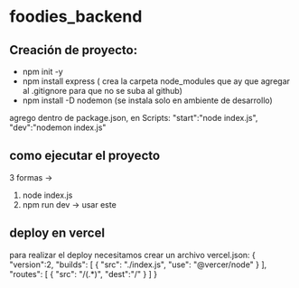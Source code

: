 # foodies_backend

## Creación de proyecto:
- npm init -y
- npm install express  ( crea la carpeta node_modules que ay que agregar al .gitignore para que no se suba al github) 
- npm install -D nodemon (se instala solo en ambiente de desarrollo) 

agrego dentro de package.json, en Scripts: 
    "start":"node index.js",
    "dev":"nodemon index.js"
## como ejecutar el proyecto

3 formas ->
1) node index.js
2) npm run dev  -> usar este

## deploy en vercel 
para realizar el deploy necesitamos crear un archivo vercel.json:
{
    "version":2,
    "builds": [
        {
            "src": "./index.js",
            "use": "@vercer/node"
        }
    ],
    "routes": [
        {
            "src": "/(.*)",
            "dest":"/"
        }
    ]
}